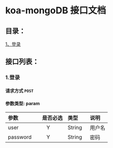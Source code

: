 # koa-mongoDB 接口文档

## 目录：

[1、登录](#1登录)<br/>

## 接口列表：

### 1.登录

#### 请求方式 ```POST```

#### 参数类型: param

|参数|是否必选|类型|说明|
|:-----|:-------:|:-----|:-----|
|user      |Y       |String   |用户名 |
|password      |Y       |String   |密码 |
